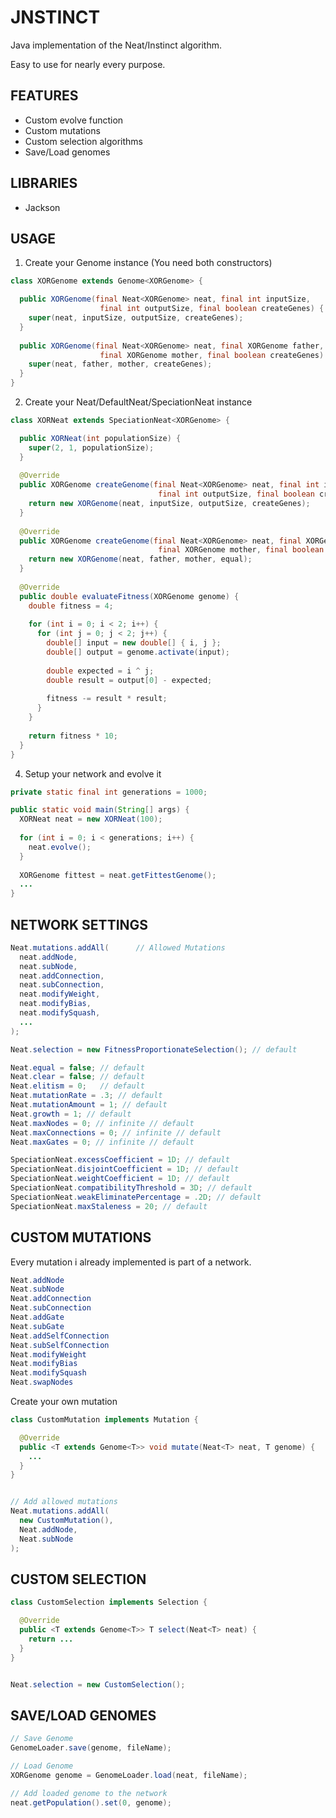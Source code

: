 # JNSTINCT

Java implementation of the Neat/Instinct algorithm.

Easy to use for nearly every purpose.

## FEATURES

- Custom evolve function
- Custom mutations
- Custom selection algorithms
- Save/Load genomes

## LIBRARIES

- Jackson

## USAGE

1. Create your Genome instance (You need both constructors)

```java
class XORGenome extends Genome<XORGenome> {

  public XORGenome(final Neat<XORGenome> neat, final int inputSize,
                    final int outputSize, final boolean createGenes) {
    super(neat, inputSize, outputSize, createGenes);
  }
  
  public XORGenome(final Neat<XORGenome> neat, final XORGenome father,
                    final XORGenome mother, final boolean createGenes) {
    super(neat, father, mother, createGenes);
  }
}
```

2. Create your Neat/DefaultNeat/SpeciationNeat instance

```java
class XORNeat extends SpeciationNeat<XORGenome> {

  public XORNeat(int populationSize) {
    super(2, 1, populationSize);
  }
  
  @Override
  public XORGenome createGenome(final Neat<XORGenome> neat, final int inputSize,
                                 final int outputSize, final boolean createGenes) {
    return new XORGenome(neat, inputSize, outputSize, createGenes);
  }
  
  @Override
  public XORGenome createGenome(final Neat<XORGenome> neat, final XORGenome father,
                                 final XORGenome mother, final boolean equal) {
    return new XORGenome(neat, father, mother, equal);
  }
  
  @Override
  public double evaluateFitness(XORGenome genome) {
    double fitness = 4;
    
    for (int i = 0; i < 2; i++) {
      for (int j = 0; j < 2; j++) {
        double[] input = new double[] { i, j };
        double[] output = genome.activate(input);
        
        double expected = i ^ j;
        double result = output[0] - expected;
        
        fitness -= result * result;
      }
    }
    
    return fitness * 10;
  }
}
```

4. Setup your network and evolve it

```java
private static final int generations = 1000;

public static void main(String[] args) {
  XORNeat neat = new XORNeat(100);
  
  for (int i = 0; i < generations; i++) {
    neat.evolve();
  }
  
  XORGenome fittest = neat.getFittestGenome();
  ...
}
```

## NETWORK SETTINGS

```java
Neat.mutations.addAll(      // Allowed Mutations
  neat.addNode,
  neat.subNode,
  neat.addConnection,
  neat.subConnection,
  neat.modifyWeight,
  neat.modifyBias,
  neat.modifySquash,
  ...
);

Neat.selection = new FitnessProportionateSelection(); // default

Neat.equal = false; // default
Neat.clear = false; // default
Neat.elitism = 0;   // default
Neat.mutationRate = .3; // default
Neat.mutationAmount = 1; // default
Neat.growth = 1; // default
Neat.maxNodes = 0; // infinite // default
Neat.maxConnections = 0; // infinite // default
Neat.maxGates = 0; // infinite // default

SpeciationNeat.excessCoefficient = 1D; // default
SpeciationNeat.disjointCoefficient = 1D; // default
SpeciationNeat.weightCoefficient = 1D; // default
SpeciationNeat.compatibilityThreshold = 3D; // default
SpeciationNeat.weakEliminatePercentage = .2D; // default
SpeciationNeat.maxStaleness = 20; // default

```

## CUSTOM MUTATIONS

Every mutation i already implemented is part of a network.

```java
Neat.addNode
Neat.subNode
Neat.addConnection
Neat.subConnection
Neat.addGate
Neat.subGate
Neat.addSelfConnection
Neat.subSelfConnection
Neat.modifyWeight
Neat.modifyBias
Neat.modifySquash
Neat.swapNodes
```

Create your own mutation

```java
class CustomMutation implements Mutation {

  @Override
  public <T extends Genome<T>> void mutate(Neat<T> neat, T genome) {
    ...
  }
}


// Add allowed mutations
Neat.mutations.addAll(
  new CustomMutation(),
  Neat.addNode,
  Neat.subNode
);
```

## CUSTOM SELECTION

```java
class CustomSelection implements Selection {

  @Override
  public <T extends Genome<T>> T select(Neat<T> neat) {
    return ...
  }
}


Neat.selection = new CustomSelection();
```

## SAVE/LOAD GENOMES

```java
// Save Genome
GenomeLoader.save(genome, fileName);

// Load Genome
XORGenome genome = GenomeLoader.load(neat, fileName);

// Add loaded genome to the network
neat.getPopulation().set(0, genome);
```

